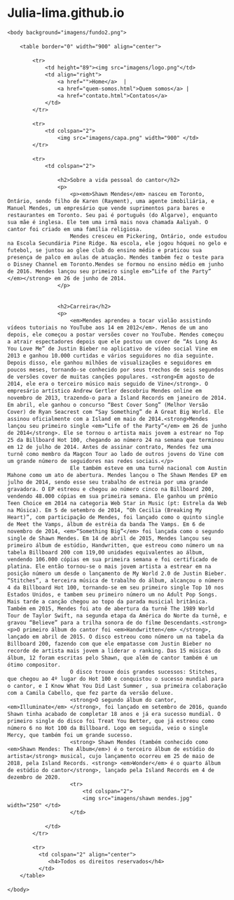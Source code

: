 # Julia-lima.github.io
 <!DOCTYPE html>
<html>
<head>
    <meta charset="utf-8">
    <title>Blog - Página principal</title>
    </head>

    <body background="imagens/fundo2.png">

        <table border="0" width="900" align="center">
            
            <tr>
                <td height="89"><img src="imagens/logo.png"</td>
                <td align="right">
                    <a href="">Home</a>  |
                    <a href="quem-somos.html">Quem somos</a> |
                    <a href="contato.html">Contatos</a>
                </td>
            </tr>

            <tr>
                <td colspan="2">
                    <img src="imagens/capa.png" width="900" </td>
            </tr>

            <tr>
                <td colspan="2">
                    
                    <h2>Sobre a vida pessoal do cantor</h2>
                    <p> 
                        <p><em>Shawn Mendes</em> nasceu em Toronto, Ontário, sendo filho de Karen (Rayment), uma agente imobiliária, e Manuel Mendes, um empresário que vende suprimentos para bares e restaurantes em Toronto. Seu pai é português (do Algarve), enquanto sua mãe é inglesa. Ele tem uma irmã mais nova chamada Aaliyah. O cantor foi criado em uma família religiosa.
                        Mendes cresceu em Pickering, Ontário, onde estudou na Escola Secundária Pine Ridge. Na escola, ele jogou hóquei no gelo e futebol, se juntou ao glee club do ensino médio e praticou sua presença de palco em aulas de atuação. Mendes também fez o teste para o Disney Channel em Toronto.Mendes se formou no ensino médio em junho de 2016. Mendes lançou seu primeiro single em>“Life of the Party” </em></strong> em 26 de junho de 2014. 
                    </p>


                    <h2>Carreira</h2>
                    <p>
                        <em>Mendes aprendeu a tocar violão assistindo vídeos tutoriais no YouTube aos 14 em 2012</em>. Menos de um ano depois, ele começou a postar versões cover no YouTube. Mendes começou a atrair espectadores depois que ele postou um cover de “As Long As You Love Me” de Justin Bieber no aplicativo de vídeo social Vine em 2013 e ganhou 10.000 curtidas e vários seguidores no dia seguinte. Depois disso, ele ganhou milhões de visualizações e seguidores em poucos meses, tornando-se conhecido por seus trechos de seis segundos de versões cover de muitas canções populares. <strong>Em agosto de 2014, ele era o terceiro músico mais seguido de Vine</strong>. O empresário artístico Andrew Gertler descobriu Mendes online em novembro de 2013, trazendo-o para a Island Records em janeiro de 2014. Em abril, ele ganhou o concurso “Best Cover Song” (Melhor Versão Cover) de Ryan Seacrest com “Say Something” de A Great Big World. Ele assinou oficialmente com a Island em maio de 2014.<strong>Mendes lançou seu primeiro single <em>“Life of the Party”</em> em 26 de junho de 2014</strong>. Ele se tornou o artista mais jovem a estrear no Top 25 da Billboard Hot 100, chegando ao número 24 na semana que terminou em 12 de julho de 2014. Antes de assinar contrato, Mendes fez uma turnê como membro da Magcon Tour ao lado de outros jovens do Vine com um grande número de seguidores nas redes sociais.</p>
                        Ele também esteve em uma turnê nacional com Austin Mahone como um ato de abertura. Mendes lançou o The Shawn Mendes EP em julho de 2014, sendo esse seu trabalho de estreia por uma grande gravadora. O EP estreou e chegou ao número cinco na Billboard 200, vendendo 48.000 cópias em sua primeira semana. Ele ganhou um prêmio Teen Choice em 2014 na categoria Web Star in Music (pt: Estrela da Web na Música). Em 5 de setembro de 2014, “Oh Cecilia (Breaking My Heart)”, com participação de Mendes, foi lançado como o quinto single de Meet the Vamps, álbum de estréia da banda The Vamps. Em 6 de novembro de 2014, <em>“Something Big”</em> foi lançada como o segundo single de Shawn Mendes. Em 14 de abril de 2015, Mendes lançou seu primeiro álbum de estúdio, Handwritten, que estreou como número um na tabela Billboard 200 com 119,00 unidades equivalentes ao álbum, vendendo 106.000 cópias em sua primeira semana e foi certificado de platina. Ele então tornou-se o mais jovem artista a estrear em na posição número um desde o lançamento de My World 2.0 de Justin Bieber. “Stitches”, a terceira música de trabalho do álbum, alcançou o número 4 da Billboard Hot 100, tornando-se em seu primeiro single Top 10 nos Estados Unidos, e tambem seu primeiro número um no Adult Pop Songs. Mais tarde a canção chegou ao topo da parada musicial britânica. Também em 2015, Mendes foi ato de abertura da turnê The 1989 World Tour de Taylor Swift, na segunda etapa da América do Norte da turnê, e gravou “Believe” para a trilha sonora de do filme Descendants.<strong> <p>O primeiro álbum do cantor foi <em>Handwritten</em> </strong>, lançado em abril de 2015. O disco estreou como número um na tabela da Billboard 200, fazendo com que ele empatasse com Justin Bieber no recorde de artista mais jovem a liderar o ranking. Das 15 músicas do álbum, 12 foram escritas pelo Shawn, que além de cantor também é um ótimo compositor.
                        O disco trouxe dois grandes sucessos: Stitches, que chegou ao 4º lugar do Hot 100 e conquistou o sucesso mundial para o cantor, e I Know What You Did Last Summer , sua primeira colaboração com a Camila Cabello, que fez parte da versão deluxe.
                        <strong>O segundo álbum do cantor, <em>Illuminate</em> </strong>, foi lançado em setembro de 2016, quando Shawn tinha acabado de completar 18 anos e já era sucesso mundial. O primeiro single do disco foi Treat You Better, que já estreou como número 6 no Hot 100 da Billboard. Logo em seguida, veio o single Mercy, que também foi um grande sucesso.
                        <strong> Shawn Mendes (também conhecido como <em>Shawn Mendes: The Album</em>) é o terceiro álbum de estúdio do artista</strong> musical, cujo lançamento ocorreu em 25 de maio de 2018, pela Island Records. <strong> <em>Wonder</em> é o quarto álbum de estúdio do cantor</strong>, lançado pela Island Records em 4 de dezembro de 2020.
                        <tr>
                            <td colspan="2">
                            <img src="imagens/shawn mendes.jpg" width="250" </td>
                        </td>

                </td>
            </tr>

            <tr>
              <td colspan="2" align="center">
                 <h4>Todos os direitos reservados</h4>
              </td>
        </table>

    </body>

</html>
